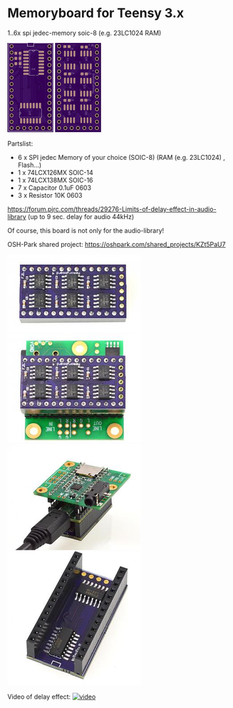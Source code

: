 # Memoryboard for Teensy 3.x

1..6x spi jedec-memory soic-8 (e.g. 23LC1024 RAM)

![Top](https://github.com/FrankBoesing/memoryboard/blob/master/img/top.png)
![Bottom](https://github.com/FrankBoesing/memoryboard/blob/master/img/bottom.png)

Partslist:

- 6 x SPI jedec Memory of your choice (SOIC-8) (RAM (e.g. 23LC1024) , Flash...)
- 1 x 74LCX126MX SOIC-14
- 1 x 74LCX138MX SOIC-16
- 7 x Capacitor 0.1uF 0603
- 3 x Resistor 10K 0603


https://forum.pjrc.com/threads/29276-Limits-of-delay-effect-in-audio-library
(up to 9 sec. delay for audio 44kHz)

Of course, this board is not only for the audio-library! 


OSH-Park shared project:
https://oshpark.com/shared_projects/KZt5PaU7

![](https://github.com/FrankBoesing/memoryboard/blob/master/img/memoryboard1.jpg)
![](https://github.com/FrankBoesing/memoryboard/blob/master/img/memoryboard2.jpg)
![](https://github.com/FrankBoesing/memoryboard/blob/master/img/memoryboard3.jpg)
![](https://github.com/FrankBoesing/memoryboard/blob/master/img/memoryboard4.jpg)

Video of delay effect:
[![video](http://img.youtube.com/vi/d80d1HWy5_s/0.jpg)](https://www.youtube.com/watch?v=d80d1HWy5_s)
